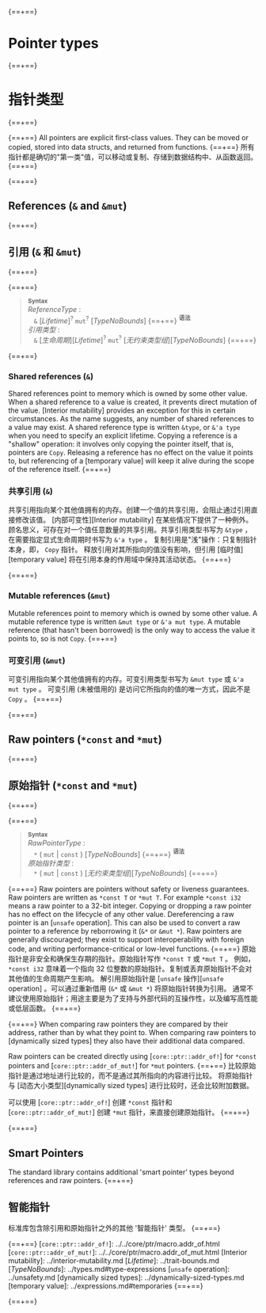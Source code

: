 {==+==}
# Pointer types
{==+==}
# 指针类型
{==+==}


{==+==}
All pointers are explicit first-class values.
They can be moved or copied, stored into data structs, and returned from functions.
{==+==}
所有指针都是确切的"第一类"值，可以移动或复制、存储到数据结构中、从函数返回。
{==+==}


{==+==}
## References (`&` and `&mut`)
{==+==}
## 引用 (`&` 和 `&mut`)
{==+==}


{==+==}
> **<sup>Syntax</sup>**\
> _ReferenceType_ :\
> &nbsp;&nbsp; `&` [_Lifetime_]<sup>?</sup> `mut`<sup>?</sup> [_TypeNoBounds_]
{==+==}
> **<sup>语法</sup>**\
> _引用类型_ :\
> &nbsp;&nbsp; `&` [_生命周期_][_Lifetime_]<sup>?</sup> `mut`<sup>?</sup> [_无约束类型组_][_TypeNoBounds_]
{==+==}


{==+==}
### Shared references (`&`)

Shared references point to memory which is owned by some other value.
When a shared reference to a value is created, it prevents direct mutation of the value.
[Interior mutability] provides an exception for this in certain circumstances.
As the name suggests, any number of shared references to a value may exist.
A shared reference type is written `&type`, or `&'a type` when you need to specify an explicit lifetime.
Copying a reference is a "shallow" operation:
it involves only copying the pointer itself, that is, pointers are `Copy`.
Releasing a reference has no effect on the value it points to, but referencing of a [temporary value] will keep it alive during the scope of the reference itself.
{==+==}
### 共享引用 (`&`)

共享引用指向某个其他值拥有的内存。创建一个值的共享引用，会阻止通过引用直接修改该值。 [内部可变性][Interior mutability] 在某些情况下提供了一种例外。
顾名思义，可存在对一个值任意数量的共享引用。共享引用类型书写为 `&type` ，在需要指定显式生命周期时书写为 `&'a type` 。
复制引用是"浅"操作：只复制指针本身，即， `Copy` 指针。
释放引用对其所指向的值没有影响，但引用 [临时值][temporary value] 将在引用本身的作用域中保持其活动状态。
{==+==}


{==+==}
### Mutable references (`&mut`)

Mutable references point to memory which is owned by some other value.
A mutable reference type is written `&mut type` or `&'a mut type`.
A mutable reference (that hasn't been borrowed) is the only way to access the value it points to, so is not `Copy`.
{==+==}
### 可变引用 (`&mut`)

可变引用指向某个其他值拥有的内存。可变引用类型书写为 `&mut type` 或 `&'a mut type` 。
可变引用 (未被借用的) 是访问它所指向的值的唯一方式，因此不是 `Copy` 。
{==+==}


{==+==}
## Raw pointers (`*const` and `*mut`)
{==+==}
## 原始指针 (`*const` and `*mut`)
{==+==}


{==+==}
> **<sup>Syntax</sup>**\
> _RawPointerType_ :\
> &nbsp;&nbsp; `*` ( `mut` | `const` ) [_TypeNoBounds_]
{==+==}
> **<sup>语法</sup>**\
> _原始指针类型_ :\
> &nbsp;&nbsp; `*` ( `mut` | `const` ) [_无约束类型组_][_TypeNoBounds_]
{==+==}


{==+==}
Raw pointers are pointers without safety or liveness guarantees.
Raw pointers are written as `*const T` or `*mut T`.
For example `*const i32` means a raw pointer to a 32-bit integer.
Copying or dropping a raw pointer has no effect on the lifecycle of any other value.
Dereferencing a raw pointer is an [`unsafe` operation].
This can also be used to convert a raw pointer to a reference by reborrowing it (`&*` or `&mut *`).
Raw pointers are generally discouraged;
they exist to support interoperability with foreign code, and writing performance-critical or low-level functions.
{==+==}
原始指针是非安全和确保生存期的指针。原始指针写作 `*const T` 或 `*mut T` 。
例如， `*const i32` 意味着一个指向 32 位整数的原始指针。复制或丢弃原始指针不会对其他值的生命周期产生影响。
解引用原始指针是 [`unsafe` 操作][`unsafe` operation] 。可以通过重新借用 (`&*` 或 `&mut *`) 将原始指针转换为引用。
通常不建议使用原始指针；用途主要是为了支持与外部代码的互操作性，以及编写高性能或低层函数。
{==+==}


{==+==}
When comparing raw pointers they are compared by their address, rather than by what they point to.
When comparing raw pointers to [dynamically sized types] they also have their additional data compared.

Raw pointers can be created directly using [`core::ptr::addr_of!`] for `*const` pointers and [`core::ptr::addr_of_mut!`] for `*mut` pointers.
{==+==}
比较原始指针是通过地址进行比较的，而不是通过其所指向的内容进行比较。
将原始指针与 [动态大小类型][dynamically sized types] 进行比较时，还会比较附加数据。

可以使用 [`core::ptr::addr_of!`] 创建 `*const` 指针和 [`core::ptr::addr_of_mut!`] 创建 `*mut` 指针，来直接创建原始指针。
{==+==}


{==+==}
## Smart Pointers

The standard library contains additional 'smart pointer' types beyond references and raw pointers.
{==+==}
## 智能指针

标准库包含除引用和原始指针之外的其他 '智能指针' 类型。
{==+==}


{==+==}
[`core::ptr::addr_of!`]: ../../core/ptr/macro.addr_of.html
[`core::ptr::addr_of_mut!`]: ../../core/ptr/macro.addr_of_mut.html
[Interior mutability]: ../interior-mutability.md
[_Lifetime_]: ../trait-bounds.md
[_TypeNoBounds_]: ../types.md#type-expressions
[`unsafe` operation]: ../unsafety.md
[dynamically sized types]: ../dynamically-sized-types.md
[temporary value]: ../expressions.md#temporaries
{==+==}

{==+==}